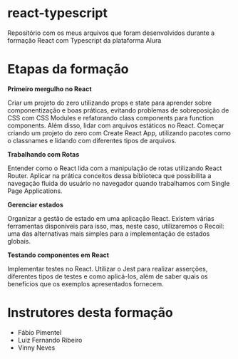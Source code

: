 # react-typescript
Repositório com os meus arquivos que foram desenvolvidos durante a formação React com Typescript da plataforma Alura

# Etapas da formação

**Primeiro mergulho no React**

Criar um projeto do zero utilizando props e state para aprender sobre componentização e boas práticas, evitando problemas de sobreposição de CSS com CSS Modules e refatorando class components para function components.
Além disso, lidar com arquivos estáticos no React. Começar criando um projeto do zero com Create React App, utilizando pacotes como o classnames e lidando com diferentes tipos de arquivos.

**Trabalhando com Rotas**

Entender como o React lida com a manipulação de rotas utilizando React Router. Aplicar na prática conceitos dessa biblioteca que possibilita a navegação fluida do usuário no navegador quando trabalhamos com Single Page Applications.

**Gerenciar estados**

Organizar a gestão de estado em uma aplicação React. Existem várias ferramentas disponíveis para isso, mas, neste caso, utilizaremos o Recoil: uma das alternativas mais simples para a implementação de estados globais.


**Testando componentes em React**

Implementar testes no React. Utilizar o Jest para realizar asserções, diferentes tipos de testes e como aplicá-los, além de saber quais os benefícios que os exemplos apresentados fornecem.

# Instrutores desta formação
- Fábio Pimentel
- Luiz Fernando Ribeiro
- Vinny Neves

<!--
# Meu progresso na formação
Formação completa, certificado disponível [aqui](https://cursos.alura.com.br/degree/certificate/257b7ce8-7c3f-47f8-bd1c-81b8d7299d5e).
-->
